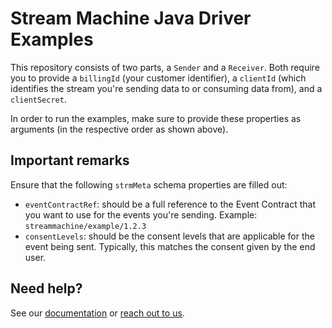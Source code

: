 # Stream Machine Java Driver Examples

This repository consists of two parts, a `Sender` and a `Receiver`. Both require you to provide a `billingId` (your customer identifier), a `clientId` (which identifies the stream you're sending data to or consuming data from), and a `clientSecret`.

In order to run the examples, make sure to provide these properties as arguments (in the respective order as shown above).

## Important remarks

Ensure that the following `strmMeta` schema properties are filled out:

- `eventContractRef`: should be a full reference to the Event Contract that you want to use for the events you're sending. Example: `streammachine/example/1.2.3`
- `consentLevels`: should be the consent levels that are applicable for the event being sent. Typically, this matches the consent given by the end user.

## Need help?

See our [documentation](https://docs.streammachine.io) or [reach out to us](https://docs.streammachine.io/docs/latest/contact/index.html).
